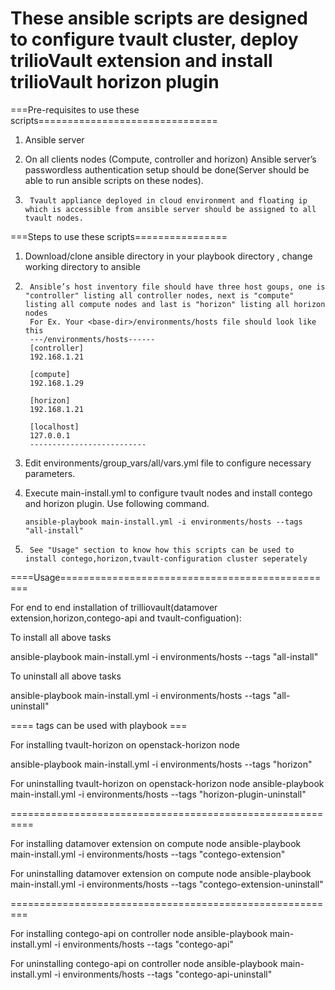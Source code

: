 These ansible scripts are designed to configure tvault cluster, deploy trilioVault extension and install trilioVault horizon plugin
=====================================================================================================================================

===Pre-requisites to use these scripts===============================
1.	Ansible server
         
2.	On all clients nodes (Compute, controller and horizon) Ansible server’s passwordless authentication setup should be done(Server should be able to run ansible scripts on these nodes).

3.      Tvault appliance deployed in cloud environment and floating ip which is accessible from ansible server should be assigned to all tvault nodes.

===Steps to use these scripts================
1.	Download/clone ansible directory in your playbook directory , change working directory to ansible

2.      Ansible’s host inventory file should have three host goups, one is "controller" listing all controller nodes, next is "compute" listing all compute nodes and last is "horizon" listing all horizon nodes
        For Ex. Your <base-dir>/environments/hosts file should look like this
        ---/environments/hosts------
        [controller]
        192.168.1.21

        [compute]
        192.168.1.29

        [horizon]
        192.168.1.21

        [localhost]
        127.0.0.1
        --------------------------
3.	Edit environments/group_vars/all/vars.yml file to configure necessary parameters. 

4.	Execute main-install.yml to configure tvault nodes and install contego and horizon plugin. Use following command.

        ansible-playbook main-install.yml -i environments/hosts --tags "all-install"

5.      See "Usage" section to know how this scripts can be used to install contego,horizon,tvault-configuration cluster seperately 

====Usage================================================

For end to end installation of trilliovault(datamover extension,horizon,contego-api and tvault-configuation):

To install all above tasks

ansible-playbook main-install.yml -i environments/hosts --tags "all-install"

To uninstall all above tasks

ansible-playbook main-install.yml -i environments/hosts --tags "all-uninstall"

==== tags can be used with playbook ===

For installing tvault-horizon on openstack-horizon node

ansible-playbook main-install.yml -i environments/hosts --tags "horizon"

For uninstalling tvault-horizon on openstack-horizon node
ansible-playbook main-install.yml -i environments/hosts --tags "horizon-plugin-uninstall"

==========================================================

For installing datamover extension on compute node
ansible-playbook main-install.yml -i environments/hosts --tags "contego-extension"

For uninstalling datamover extension on compute node
ansible-playbook main-install.yml -i environments/hosts --tags "contego-extension-uninstall"

=========================================================

For installing contego-api on controller node
ansible-playbook main-install.yml -i environments/hosts --tags "contego-api"

For uninstalling contego-api on controller node
ansible-playbook main-install.yml -i environments/hosts --tags "contego-api-uninstall"

